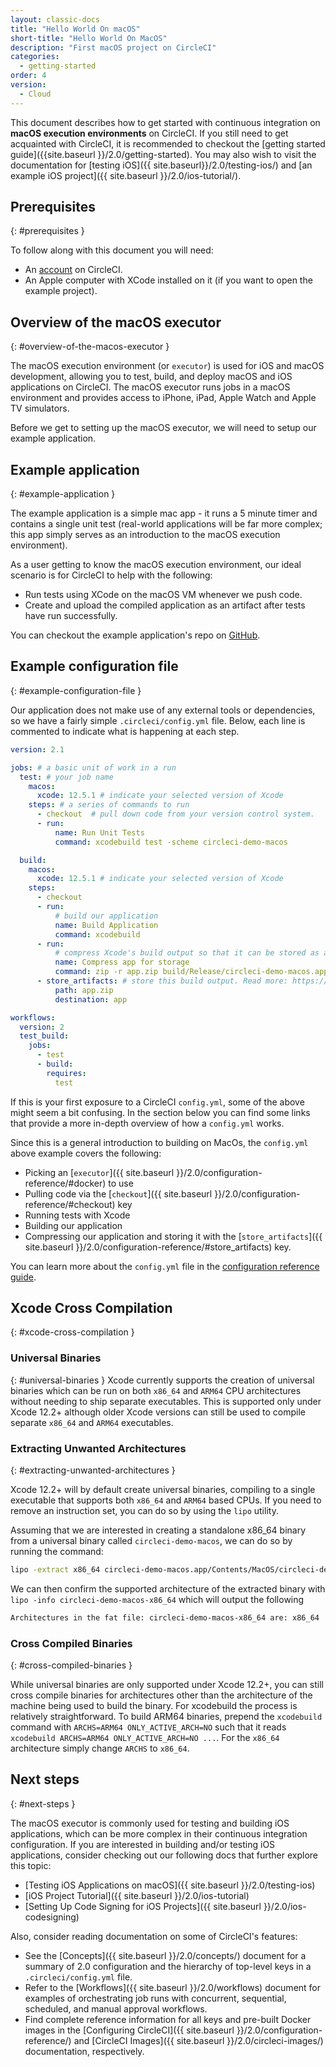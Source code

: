```yaml
---
layout: classic-docs
title: "Hello World On macOS"
short-title: "Hello World On MacOS"
description: "First macOS project on CircleCI"
categories:
  - getting-started
order: 4
version:
  - Cloud
---
```


This document describes how to get started with continuous integration on **macOS execution environments** on CircleCI. If you still need to get acquainted with CircleCI, it is recommended to checkout the [getting started guide]({{site.baseurl }}/2.0/getting-started). You may also wish to visit the documentation for [testing iOS]({{ site.baseurl}}/2.0/testing-ios/) and [an example iOS project]({{ site.baseurl }}/2.0/ios-tutorial/).

## Prerequisites
{: #prerequisites }

To follow along with this document you will need:

- An [account](https://circleci.com/signup/) on CircleCI.
- An Apple computer with XCode installed on it (if you want to open the example project).

## Overview of the macOS executor
{: #overview-of-the-macos-executor }

The macOS execution environment (or `executor`) is used for iOS and macOS development, allowing you to test, build, and deploy macOS and iOS applications on CircleCI. The macOS executor runs jobs in a macOS environment and provides access to iPhone, iPad, Apple Watch and Apple TV simulators.

Before we get to setting up the macOS executor, we will need to setup our example application.

## Example application
{: #example-application }

The example application is a simple mac app - it runs a 5 minute timer and contains a single unit test (real-world applications will be far more complex; this app simply serves as an introduction to the macOS execution environment).

As a user getting to know the macOS execution environment, our ideal scenario is for CircleCI to help with the following:

- Run tests using XCode on the macOS VM whenever we push code.
- Create and upload the compiled application as an artifact after tests have run successfully.

You can checkout the example application's repo on [GitHub](https://github.com/CircleCI-Public/circleci-demo-macos).

## Example configuration file
{: #example-configuration-file }

Our application does not make use of any external tools or dependencies, so we have a fairly simple `.circleci/config.yml` file. Below, each line is commented to indicate what is happening at each step.

```yaml
version: 2.1

jobs: # a basic unit of work in a run
  test: # your job name
    macos:
      xcode: 12.5.1 # indicate your selected version of Xcode
    steps: # a series of commands to run
      - checkout  # pull down code from your version control system.
      - run:
          name: Run Unit Tests
          command: xcodebuild test -scheme circleci-demo-macos

  build:
    macos:
      xcode: 12.5.1 # indicate your selected version of Xcode
    steps:
      - checkout
      - run:
          # build our application
          name: Build Application
          command: xcodebuild
      - run:
          # compress Xcode's build output so that it can be stored as an artifact
          name: Compress app for storage
          command: zip -r app.zip build/Release/circleci-demo-macos.app
      - store_artifacts: # store this build output. Read more: https://circleci.com/docs/2.0/artifacts/
          path: app.zip
          destination: app

workflows:
  version: 2
  test_build:
    jobs:
      - test
      - build:
        requires:
          test
```

If this is your first exposure to a CircleCI `config.yml`, some of the above might seem a bit confusing. In the section below you can find some links that provide a more in-depth overview of how a `config.yml` works.

Since this is a general introduction to building on MacOs, the `config.yml` above example covers the following:

- Picking an [`executor`]({{ site.baseurl }}/2.0/configuration-reference/#docker) to use
- Pulling code via the [`checkout`]({{ site.baseurl }}/2.0/configuration-reference/#checkout) key
- Running tests with Xcode
- Building our application
- Compressing our application and storing it with the [`store_artifacts`]({{ site.baseurl }}/2.0/configuration-reference/#store_artifacts) key.

You can learn more about the `config.yml` file in the [configuration reference guide]({{site.baseurl}}/2.0/configuration-reference/).

## Xcode Cross Compilation
{: #xcode-cross-compilation }

### Universal Binaries
{: #universal-binaries } Xcode currently supports the creation of universal binaries which can be run on both `x86_64` and `ARM64` CPU architectures without needing to ship separate executables. This is supported only under Xcode 12.2+ although older Xcode versions can still be used to compile separate `x86_64` and `ARM64` executables.

### Extracting Unwanted Architectures
{: #extracting-unwanted-architectures }

Xcode 12.2+ will by default create universal binaries, compiling to a single executable that supports both `x86_64` and `ARM64` based CPUs. If you need to remove an instruction set, you can do so by using the `lipo` utility.

Assuming that we are interested in creating a standalone x86_64 binary from a universal binary called `circleci-demo-macos`, we can do so by running the command:

```sh
lipo -extract x86_64 circleci-demo-macos.app/Contents/MacOS/circleci-demo-macos -output circleci-demo-macos-x86_64
```

We can then confirm the supported architecture of the extracted binary with `lipo -info circleci-demo-macos-x86_64` which will output the following

```sh
Architectures in the fat file: circleci-demo-macos-x86_64 are: x86_64
```


### Cross Compiled Binaries
{: #cross-compiled-binaries }

While universal binaries are only supported under Xcode 12.2+, you can still cross compile binaries for architectures other than the architecture of the machine being used to build the binary. For xcodebuild the process is relatively straightforward. To build ARM64 binaries, prepend the `xcodebuild` command with `ARCHS=ARM64 ONLY_ACTIVE_ARCH=NO` such that it reads `xcodebuild ARCHS=ARM64
ONLY_ACTIVE_ARCH=NO ...`. For the `x86_64` architecture simply change `ARCHS` to `x86_64`.

## Next steps
{: #next-steps }

The macOS executor is commonly used for testing and building iOS applications, which can be more complex in their continuous integration configuration. If you are interested in building and/or testing iOS applications, consider checking out our following docs that further explore this topic:

- [Testing iOS Applications on macOS]({{ site.baseurl }}/2.0/testing-ios)
- [iOS Project Tutorial]({{ site.baseurl }}/2.0/ios-tutorial)
- [Setting Up Code Signing for iOS Projects]({{ site.baseurl }}/2.0/ios-codesigning)

Also, consider reading documentation on some of CircleCI's features:

- See the [Concepts]({{ site.baseurl }}/2.0/concepts/) document for a summary of 2.0 configuration and the hierarchy of top-level keys in a `.circleci/config.yml` file.
- Refer to the [Workflows]({{ site.baseurl }}/2.0/workflows) document for examples of orchestrating job runs with concurrent, sequential, scheduled, and manual approval workflows.
- Find complete reference information for all keys and pre-built Docker images in the [Configuring CircleCI]({{ site.baseurl }}/2.0/configuration-reference/) and [CircleCI Images]({{ site.baseurl }}/2.0/circleci-images/) documentation, respectively.

